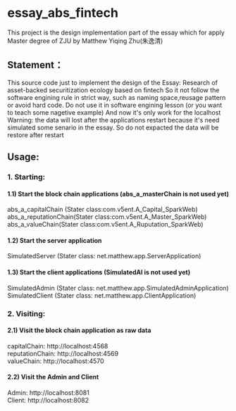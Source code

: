 # essay_abs_fintech

This project is the design implementation part of the essay which for apply Master degree of ZJU by Matthew Yiqing Zhu(朱逸清)

## Statement：

This source code just to implement the design of the Essay:
Research of asset-backed securitization ecology based on fintech
So it not follow the software engining rule in strict way, such as naming space,reusage pattern or avoid hard code. Do not use it in software engining lesson (or you want to teach some nagetive example)
And now it's only work for the localhost
Warning: the data will lost after the applications restart because it's need simulated some senario in the essay. So do not expacted the data will be restore after restart

## Usage:

### 1. Starting:
#### 1.1) Start the block chain applications (abs_a_masterChain is not used yet)
abs_a_capitalChain (Stater class:com.v5ent.A_Capital_SparkWeb)  
abs_a_reputationChain(Stater class:com.v5ent.A_Master_SparkWeb)  
abs_a_valueChain(Stater class:com.v5ent.A_Ruputation_SparkWeb)  

#### 1.2) Start the server application
SimulatedServer (Stater class: net.matthew.app.ServerApplication)  

#### 1.3) Start the client applications (SimulatedAI is not used yet)
SimulatedAdmin (Stater class: net.matthew.app.SimulatedAdminApplication)  
SimulatedClient (Stater class: net.matthew.app.ClientApplication)  

### 2. Visiting:
#### 2.1) Visit the block chain application as raw data
capitalChain: http://localhost:4568  
reputationChain: http://localhost:4569  
valueChain: http://localhost:4570  

#### 2.2) Visit the Admin and Client
Admin: http://localhost:8081  
Client: http://localhost:8082  
